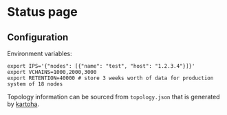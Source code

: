 # Status page

## Configuration

Environment variables:

    export IPS='{"nodes": [{"name": "test", "host": "1.2.3.4"}]}'
    export VCHAINS=1000,2000,3000
    export RETENTION=40000 # store 3 weeks worth of data for production system of 18 nodes

Topology information can be sourced from `topology.json` that is generated by [kartoha](https://github.com/orbs-network/kartoha).
